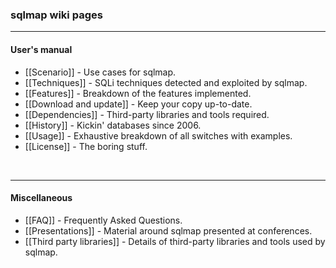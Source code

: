 ### sqlmap wiki pages
----
#### User's manual
* [[Scenario]] - Use cases for sqlmap.
* [[Techniques]] - SQLi techniques detected and exploited by sqlmap.
* [[Features]] - Breakdown of the features implemented.
* [[Download and update]] - Keep your copy up-to-date.
* [[Dependencies]] - Third-party libraries and tools required.
* [[History]] - Kickin' databases since 2006.
* [[Usage]] - Exhaustive breakdown of all switches with examples.
* [[License]] - The boring stuff.

<br>

----
#### Miscellaneous
* [[FAQ]] - Frequently Asked Questions.
* [[Presentations]] - Material around sqlmap presented at conferences.
* [[Third party libraries]] - Details of third-party libraries and tools used by sqlmap.
